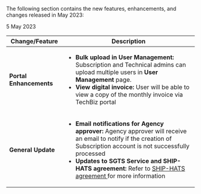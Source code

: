 The following section contains the new features, enhancements, and changes released in May 2023:


5 May 2023

| Change/Feature |Description|
|---|---|
|**Portal Enhancements**|<ul><li>**Bulk upload in User Management:** Subscription and Technical admins can upload multiple users in **User Management** page.</li><li>**View digital invoice:** User will be able to view a copy of the monthly invoice via TechBiz portal</li></ul> |
|**General Update**| <ul><li>**Email notifications for Agency approver:** Agency approver will receive an email to notify if the creation of Subscription account is not successfully processed</li><li>**Updates to SGTS Service and SHIP-HATS agreement:** Refer to <a href= "https://docs.developer.tech.gov.sg/docs/ship-hats-support/service-level-agreement">SHIP-HATS agreement </a> for more information</ul> |
